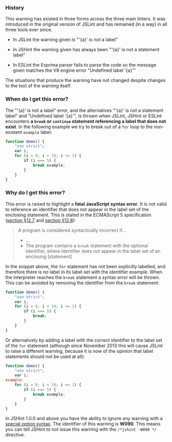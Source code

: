 <!---
{
    "titles": [
        "'{a}' is not a label",
        "'{a}' is not a statement label",
        "Undefined label '{a}'",
        "W090"
    ],
    "slugs": [
        "a-is-not-a-label",
        "a-is-not-a-statement-label",
        "undefined-label-a",
        "w090"
    ],
    "linters": [
        "jslint",
        "jshint",
        "eslint"
    ],
    "author": "jallardice"
}
-->

### History

This warning has existed in three forms across the three main linters. It was
introduced in the original version of JSLint and has remained (in a way) in all
three tools ever since.

 - In JSLint the warning given is "'{a}' is not a label"

 - In JSHint the warning given has always been "'{a}' is not a statement label"

 - In ESLint the Esprima parser fails to parse the code so the message given
   matches the V8 engine error "Undefined label '{a}'"

The situations that produce the warning have not changed despite changes to the
text of the warning itself.

### When do I get this error?

The "'{a}' is not a label" error, and the alternatives "'{a}' is not a statement
label" and "Undefined label '{a}'", is thrown when JSLint, JSHint or ESLint
encounters **a `break` or `continue` statement referencing a label that does not
exist**. In the following example we try to break out of a `for` loop to the
non-existent `example` label:

<!---
{
    "linter": "jslint"
}
-->
```javascript
function demo() {
    "use strict";
    var i;
    for (i = 0; i < 10; i += 1) {
        if (i === 5) {
            break example;
        }
    }
}
```

### Why do I get this error?

This error is raised to highlight a **fatal JavaScript syntax error**. It is not
valid to reference an identifier that does not appear in the label set of the
enclosing statement. This is stated in the ECMAScript 5 specification ([section
&sect;12.7][es5-12.7] and [section &sect;12.8][es5-12.8]):

> A program is considered syntactically incorrect if...
>
> - ...
> - The program contains a `break` statement with the optional Identifier, where
> Identifier does not appear in the label set of an enclosing [statement]

In the snippet above, the `for` statement has not been explicitly labelled, and
therefore there is no label in its label set with the identifier example. When
the interpreter reaches the `break` statement a syntax error will be thrown.
This can be avoided by removing the identifier from the `break` statement:

<!---
{
    "linter": "jslint"
}
-->
```javascript
function demo() {
    "use strict";
    var i;
    for (i = 0; i < 10; i += 1) {
        if (i === 5) {
            break;
        }
    }
}
```

Or alternatively by adding a label with the correct identifier to the label set
of the `for` statement (although since November 2013 this will cause JSLint to
raise a different warning, because it is now of the opinion that label
statements should not be used at all):

<!---
{
    "linter": "jslint"
}
-->
```javascript
function demo() {
    "use strict";
    var i;
example:
    for (i = 0; i < 10; i += 1) {
        if (i === 5) {
            break example;
        }
    }
}
```

In JSHint 1.0.0 and above you have the ability to ignore any warning with a
[special option syntax][jshintopts]. The identifier of this warning is **W090**.
This means you can tell JSHint to not issue this warning with the `/*jshint
-W090 */` directive.

[es5-12.7]: http://es5.github.io/#x12.7
[es5-12.8]: http://es5.github.io/#x12.8
[jshintopts]: http://jshint.com/docs/#options
